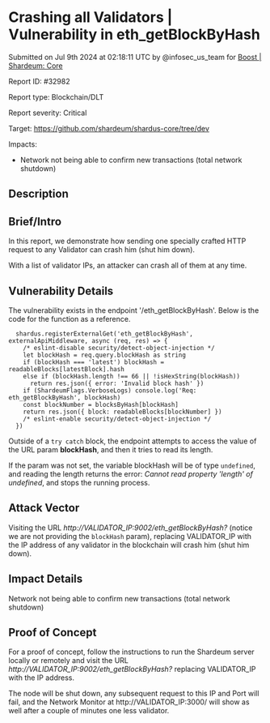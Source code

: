 
# Crashing all Validators | Vulnerability in eth_getBlockByHash

Submitted on Jul 9th 2024 at 02:18:11 UTC by @infosec_us_team for [Boost | Shardeum: Core](https://immunefi.com/bounty/shardeum-core-boost/)

Report ID: #32982

Report type: Blockchain/DLT

Report severity: Critical

Target: https://github.com/shardeum/shardus-core/tree/dev

Impacts:
- Network not being able to confirm new transactions (total network shutdown)

## Description
## Brief/Intro
In this report, we demonstrate how sending one specially crafted HTTP request to any Validator can crash him (shut him down).

With a list of validator IPs, an attacker can crash all of them at any time.

## Vulnerability Details

The vulnerability exists in the endpoint '/eth_getBlockByHash'. Below is the code for the function as a reference.

```
  shardus.registerExternalGet('eth_getBlockByHash', externalApiMiddleware, async (req, res) => {
    /* eslint-disable security/detect-object-injection */
    let blockHash = req.query.blockHash as string
    if (blockHash === 'latest') blockHash = readableBlocks[latestBlock].hash
    else if (blockHash.length !== 66 || !isHexString(blockHash))
      return res.json({ error: 'Invalid block hash' })
    if (ShardeumFlags.VerboseLogs) console.log('Req: eth_getBlockByHash', blockHash)
    const blockNumber = blocksByHash[blockHash]
    return res.json({ block: readableBlocks[blockNumber] })
    /* eslint-enable security/detect-object-injection */
  })
```

Outside of a `try catch` block, the endpoint attempts to access the value of the URL param **blockHash**, and then it tries to read its length.

If the param was not set, the variable blockHash will be of type `undefined`, and reading the length returns the error: *Cannot read property 'length' of undefined*, and stops the running process.


## Attack Vector

Visiting the URL *http://VALIDATOR_IP:9002/eth_getBlockByHash?* (notice we are not providing the `blockHash` param), replacing VALIDATOR_IP with the IP address of any validator in the blockchain will crash him (shut him down).


## Impact Details

Network not being able to confirm new transactions (total network shutdown)



## Proof of Concept

For a proof of concept, follow the instructions to run the Shardeum server locally or remotely and visit the URL *http://VALIDATOR_IP:9002/eth_getBlockByHash?* replacing VALIDATOR_IP with the IP address.

The node will be shut down, any subsequent request to this IP and Port will fail, and the Network Monitor at http://VALIDATOR_IP:3000/ will show as well after a couple of minutes one less validator.